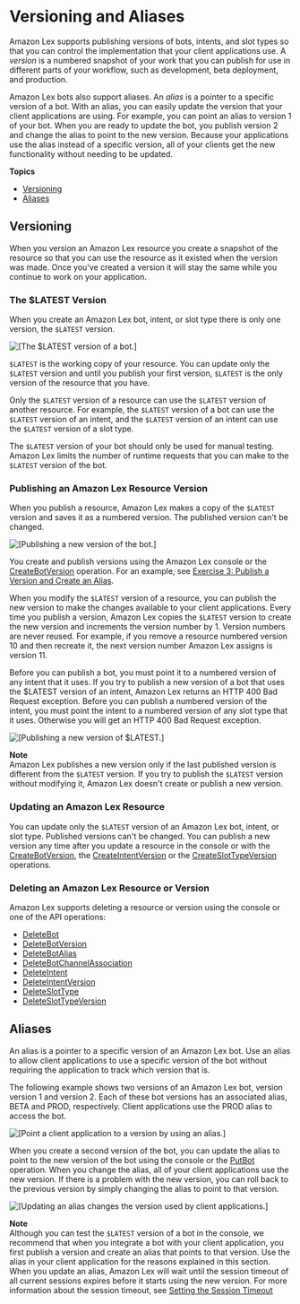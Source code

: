 # Versioning and Aliases<a name="versioning-aliases"></a>

Amazon Lex supports publishing versions of bots, intents, and slot types so that you can control the implementation that your client applications use\. A *version* is a numbered snapshot of your work that you can publish for use in different parts of your workflow, such as development, beta deployment, and production\.

Amazon Lex bots also support aliases\. An *alias* is a pointer to a specific version of a bot\. With an alias, you can easily update the version that your client applications are using\. For example, you can point an alias to version 1 of your bot\. When you are ready to update the bot, you publish version 2 and change the alias to point to the new version\. Because your applications use the alias instead of a specific version, all of your clients get the new functionality without needing to be updated\.

**Topics**
+ [Versioning](#versioning-intro)
+ [Aliases](#aliases-intro)

## Versioning<a name="versioning-intro"></a>

When you version an Amazon Lex resource you create a snapshot of the resource so that you can use the resource as it existed when the version was made\. Once you've created a version it will stay the same while you continue to work on your application\.

### The $LATEST Version<a name="versioning-intro-create-function"></a>

When you create an Amazon Lex bot, intent, or slot type there is only one version, the `$LATEST` version\. 

![\[The $LATEST version of a bot.\]](http://docs.aws.amazon.com/lex/latest/dg/images/lex-only-bot.png)

`$LATEST` is the working copy of your resource\. You can update only the `$LATEST` version and until you publish your first version, `$LATEST` is the only version of the resource that you have\. 

Only the `$LATEST` version of a resource can use the `$LATEST` version of another resource\. For example, the `$LATEST` version of a bot can use the `$LATEST` version of an intent, and the `$LATEST` version of an intent can use the `$LATEST` version of a slot type\.

The `$LATEST` version of your bot should only be used for manual testing\. Amazon Lex limits the number of runtime requests that you can make to the `$LATEST` version of the bot\.

### Publishing an Amazon Lex Resource Version<a name="versioning-intro-publish-version"></a>

When you publish a resource, Amazon Lex makes a copy of the `$LATEST` version and saves it as a numbered version\. The published version can't be changed\. 

![\[Publishing a new version of the bot.\]](http://docs.aws.amazon.com/lex/latest/dg/images/bot2.png) 

You create and publish versions using the Amazon Lex console or the [CreateBotVersion](API_CreateBotVersion.md) operation\. For an example, see [Exercise 3: Publish a Version and Create an Alias](gettingstarted-ex3.md)\. 

When you modify the `$LATEST` version of a resource, you can publish the new version to make the changes available to your client applications\. Every time you publish a version, Amazon Lex copies the `$LATEST` version to create the new version and increments the version number by 1\. Version numbers are never reused\. For example, if you remove a resource numbered version 10 and then recreate it, the next version number Amazon Lex assigns is version 11\.

Before you can publish a bot, you must point it to a numbered version of any intent that it uses\. If you try to publish a new version of a bot that uses the $LATEST version of an intent, Amazon Lex returns an HTTP 400 Bad Request exception\. Before you can publish a numbered version of the intent, you must point the intent to a numbered version of any slot type that it uses\. Otherwise you will get an HTTP 400 Bad Request exception\.

![\[Publishing a new version of $LATEST.\]](http://docs.aws.amazon.com/lex/latest/dg/images/lex-publish-identical-bot.png) 

**Note**  
Amazon Lex publishes a new version only if the last published version is different from the `$LATEST` version\. If you try to publish the `$LATEST` version without modifying it, Amazon Lex doesn't create or publish a new version\. 

### Updating an Amazon Lex Resource<a name="versioning-intro-updating-function-code"></a>

You can update only the `$LATEST` version of an Amazon Lex bot, intent, or slot type\. Published versions can't be changed\. You can publish a new version any time after you update a resource in the console or with the [CreateBotVersion](API_CreateBotVersion.md), the [CreateIntentVersion](API_CreateIntentVersion.md) or the [CreateSlotTypeVersion](API_CreateSlotTypeVersion.md) operations\.

### Deleting an Amazon Lex Resource or Version<a name="versioning-intro-deleting-function-versions"></a>

Amazon Lex supports deleting a resource or version using the console or one of the API operations:
+ [DeleteBot](API_DeleteBot.md)
+ [DeleteBotVersion](API_DeleteBotVersion.md)
+ [DeleteBotAlias](API_DeleteBotAlias.md)
+ [DeleteBotChannelAssociation](API_DeleteBotChannelAssociation.md)
+ [DeleteIntent](API_DeleteIntent.md)
+ [DeleteIntentVersion](API_DeleteIntentVersion.md)
+ [DeleteSlotType](API_DeleteSlotType.md)
+ [DeleteSlotTypeVersion](API_DeleteSlotTypeVersion.md)

## Aliases<a name="aliases-intro"></a>

An alias is a pointer to a specific version of an Amazon Lex bot\. Use an alias to allow client applications to use a specific version of the bot without requiring the application to track which version that is\.

The following example shows two versions of an Amazon Lex bot, version version 1 and version 2\. Each of these bot versions has an associated alias, BETA and PROD, respectively\. Client applications use the PROD alias to access the bot\.

![\[Point a client application to a version by using an alias.\]](http://docs.aws.amazon.com/lex/latest/dg/images/lex-publish-alias-bot.png) 

When you create a second version of the bot, you can update the alias to point to the new version of the bot using the console or the [PutBot](API_PutBot.md) operation\. When you change the alias, all of your client applications use the new version\. If there is a problem with the new version, you can roll back to the previous version by simply changing the alias to point to that version\.

![\[Updating an alias changes the version used by client applications.\]](http://docs.aws.amazon.com/lex/latest/dg/images/lex-publish-alias-bot-v2.png) 

**Note**  
Although you can test the `$LATEST` version of a bot in the console, we recommend that when you integrate a bot with your client application, you first publish a version and create an alias that points to that version\. Use the alias in your client application for the reasons explained in this section\. When you update an alias, Amazon Lex will wait until the session timeout of all current sessions expires before it starts using the new version\. For more information about the session timeout, see [Setting the Session Timeout](context-mgmt.md#context-mgmt-session-timeout)